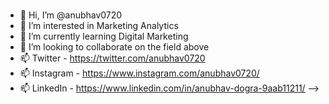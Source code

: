 ###
- 👋 Hi, I’m @anubhav0720
- 👀 I’m interested in Marketing Analytics
- 🌱 I’m currently learning Digital Marketing
- 💞️ I’m looking to collaborate on the field above
- 📫 Twitter - https://twitter.com/anubhav0720
- 📫 Instagram - https://www.instagram.com/anubhav0720/
- 📫 LinkedIn - https://www.linkedin.com/in/anubhav-dogra-9aab11211/
-->
